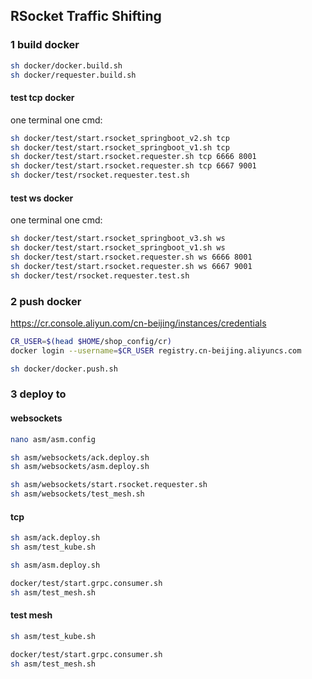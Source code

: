## RSocket Traffic Shifting

### 1 build docker
```sh
sh docker/docker.build.sh
sh docker/requester.build.sh
```

#### test tcp docker
one terminal one cmd:
```sh
sh docker/test/start.rsocket_springboot_v2.sh tcp
sh docker/test/start.rsocket_springboot_v1.sh tcp
sh docker/test/start.rsocket.requester.sh tcp 6666 8001
sh docker/test/start.rsocket.requester.sh tcp 6667 9001
sh docker/test/rsocket.requester.test.sh
```

#### test ws docker
one terminal one cmd:
```sh
sh docker/test/start.rsocket_springboot_v3.sh ws
sh docker/test/start.rsocket_springboot_v1.sh ws
sh docker/test/start.rsocket.requester.sh ws 6666 8001
sh docker/test/start.rsocket.requester.sh ws 6667 9001
sh docker/test/rsocket.requester.test.sh
```

### 2 push docker
https://cr.console.aliyun.com/cn-beijing/instances/credentials
```sh
CR_USER=$(head $HOME/shop_config/cr)
docker login --username=$CR_USER registry.cn-beijing.aliyuncs.com
```
```sh
sh docker/docker.push.sh
```

### 3 deploy to 
#### websockets
```sh
nano asm/asm.config
```

```sh
sh asm/websockets/ack.deploy.sh
sh asm/websockets/asm.deploy.sh

sh asm/websockets/start.rsocket.requester.sh
sh asm/websockets/test_mesh.sh
```

#### tcp 
```sh
sh asm/ack.deploy.sh
sh asm/test_kube.sh
```

```sh
sh asm/asm.deploy.sh

docker/test/start.grpc.consumer.sh
sh asm/test_mesh.sh
```



#### test mesh
```sh
sh asm/test_kube.sh

docker/test/start.grpc.consumer.sh
sh asm/test_mesh.sh
```


